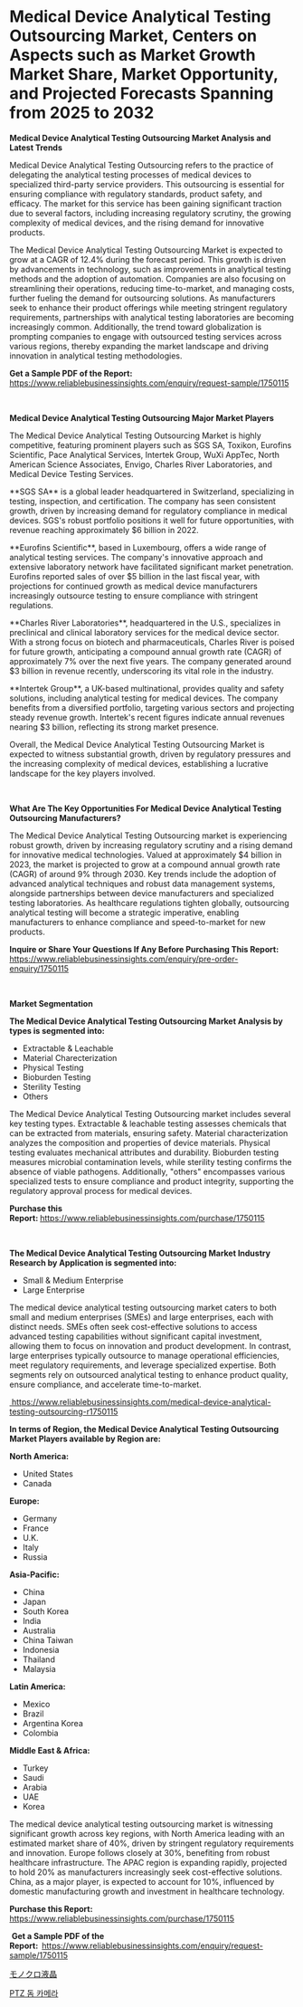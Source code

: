 <p><h1>Medical Device Analytical Testing Outsourcing Market, Centers on Aspects such as Market Growth Market Share, Market Opportunity, and Projected Forecasts Spanning from 2025 to 2032</h1></p><p><strong>Medical Device Analytical Testing Outsourcing Market Analysis and Latest Trends</strong></p>
<p><p>Medical Device Analytical Testing Outsourcing refers to the practice of delegating the analytical testing processes of medical devices to specialized third-party service providers. This outsourcing is essential for ensuring compliance with regulatory standards, product safety, and efficacy. The market for this service has been gaining significant traction due to several factors, including increasing regulatory scrutiny, the growing complexity of medical devices, and the rising demand for innovative products.</p><p>The Medical Device Analytical Testing Outsourcing Market is expected to grow at a CAGR of 12.4% during the forecast period. This growth is driven by advancements in technology, such as improvements in analytical testing methods and the adoption of automation. Companies are also focusing on streamlining their operations, reducing time-to-market, and managing costs, further fueling the demand for outsourcing solutions. As manufacturers seek to enhance their product offerings while meeting stringent regulatory requirements, partnerships with analytical testing laboratories are becoming increasingly common. Additionally, the trend toward globalization is prompting companies to engage with outsourced testing services across various regions, thereby expanding the market landscape and driving innovation in analytical testing methodologies.</p></p>
<p><strong>Get a Sample PDF of the Report:&nbsp;</strong> <a href="https://www.reliablebusinessinsights.com/enquiry/request-sample/1750115?utm_campaign=39&utm_medium=2&utm_source=Github&utm_content=ia&utm_term=03032025&utm_id=medical-device-analytical-testing-outsourcing">https://www.reliablebusinessinsights.com/enquiry/request-sample/1750115</a></p>
<p>&nbsp;</p>
<p><strong>Medical Device Analytical Testing Outsourcing Major Market Players</strong></p>
<p><p>The Medical Device Analytical Testing Outsourcing Market is highly competitive, featuring prominent players such as SGS SA, Toxikon, Eurofins Scientific, Pace Analytical Services, Intertek Group, WuXi AppTec, North American Science Associates, Envigo, Charles River Laboratories, and Medical Device Testing Services.</p><p>**SGS SA** is a global leader headquartered in Switzerland, specializing in testing, inspection, and certification. The company has seen consistent growth, driven by increasing demand for regulatory compliance in medical devices. SGS's robust portfolio positions it well for future opportunities, with revenue reaching approximately $6 billion in 2022.</p><p>**Eurofins Scientific**, based in Luxembourg, offers a wide range of analytical testing services. The company's innovative approach and extensive laboratory network have facilitated significant market penetration. Eurofins reported sales of over $5 billion in the last fiscal year, with projections for continued growth as medical device manufacturers increasingly outsource testing to ensure compliance with stringent regulations.</p><p>**Charles River Laboratories**, headquartered in the U.S., specializes in preclinical and clinical laboratory services for the medical device sector. With a strong focus on biotech and pharmaceuticals, Charles River is poised for future growth, anticipating a compound annual growth rate (CAGR) of approximately 7% over the next five years. The company generated around $3 billion in revenue recently, underscoring its vital role in the industry.</p><p>**Intertek Group**, a UK-based multinational, provides quality and safety solutions, including analytical testing for medical devices. The company benefits from a diversified portfolio, targeting various sectors and projecting steady revenue growth. Intertek's recent figures indicate annual revenues nearing $3 billion, reflecting its strong market presence.</p><p>Overall, the Medical Device Analytical Testing Outsourcing Market is expected to witness substantial growth, driven by regulatory pressures and the increasing complexity of medical devices, establishing a lucrative landscape for the key players involved.</p></p>
<p>&nbsp;</p>
<p><strong>What Are The Key Opportunities For Medical Device Analytical Testing Outsourcing Manufacturers?</strong></p>
<p><p>The Medical Device Analytical Testing Outsourcing market is experiencing robust growth, driven by increasing regulatory scrutiny and a rising demand for innovative medical technologies. Valued at approximately $4 billion in 2023, the market is projected to grow at a compound annual growth rate (CAGR) of around 9% through 2030. Key trends include the adoption of advanced analytical techniques and robust data management systems, alongside partnerships between device manufacturers and specialized testing laboratories. As healthcare regulations tighten globally, outsourcing analytical testing will become a strategic imperative, enabling manufacturers to enhance compliance and speed-to-market for new products.</p></p>
<p><strong>Inquire or Share Your Questions If Any Before Purchasing This Report:</strong> <a href="https://www.reliablebusinessinsights.com/enquiry/pre-order-enquiry/1750115?utm_campaign=39&utm_medium=2&utm_source=Github&utm_content=ia&utm_term=03032025&utm_id=medical-device-analytical-testing-outsourcing">https://www.reliablebusinessinsights.com/enquiry/pre-order-enquiry/1750115</a></p>
<p>&nbsp;</p>
<p><strong>Market Segmentation</strong></p>
<p><strong>The Medical Device Analytical Testing Outsourcing Market Analysis by types is segmented into:</strong></p>
<p><ul><li>Extractable & Leachable</li><li>Material Charecterization</li><li>Physical Testing</li><li>Bioburden Testing</li><li>Sterility Testing</li><li>Others</li></ul></p>
<p><p>The Medical Device Analytical Testing Outsourcing market includes several key testing types. Extractable & leachable testing assesses chemicals that can be extracted from materials, ensuring safety. Material characterization analyzes the composition and properties of device materials. Physical testing evaluates mechanical attributes and durability. Bioburden testing measures microbial contamination levels, while sterility testing confirms the absence of viable pathogens. Additionally, "others" encompasses various specialized tests to ensure compliance and product integrity, supporting the regulatory approval process for medical devices.</p></p>
<p><strong>Purchase this Report:&nbsp;</strong><a href="https://www.reliablebusinessinsights.com/purchase/1750115?utm_campaign=39&utm_medium=2&utm_source=Github&utm_content=ia&utm_term=03032025&utm_id=medical-device-analytical-testing-outsourcing">https://www.reliablebusinessinsights.com/purchase/1750115</a></p>
<p>&nbsp;</p>
<p><strong>The Medical Device Analytical Testing Outsourcing Market Industry Research by Application is segmented into:</strong></p>
<p><ul><li>Small & Medium Enterprise</li><li>Large Enterprise</li></ul></p>
<p><p>The medical device analytical testing outsourcing market caters to both small and medium enterprises (SMEs) and large enterprises, each with distinct needs. SMEs often seek cost-effective solutions to access advanced testing capabilities without significant capital investment, allowing them to focus on innovation and product development. In contrast, large enterprises typically outsource to manage operational efficiencies, meet regulatory requirements, and leverage specialized expertise. Both segments rely on outsourced analytical testing to enhance product quality, ensure compliance, and accelerate time-to-market.</p></p>
<p><a href="https://www.reliablebusinessinsights.com/medical-device-analytical-testing-outsourcing-r1750115?utm_campaign=39&utm_medium=2&utm_source=Github&utm_content=ia&utm_term=03032025&utm_id=medical-device-analytical-testing-outsourcing">&nbsp;https://www.reliablebusinessinsights.com/medical-device-analytical-testing-outsourcing-r1750115</a></p>
<p><strong>In terms of Region, the Medical Device Analytical Testing Outsourcing Market Players available by Region are:</strong></p>
<p>
    <p> <strong> North America: </strong>
        <ul>
            <li>United States</li>
            <li>Canada</li>
        </ul>
        </p> 
    <p> <strong> Europe: </strong>
        <ul>
            <li>Germany</li>
            <li>France</li>
            <li>U.K.</li>
            <li>Italy</li>
            <li>Russia</li>
        </ul>
        </p> 
    <p> <strong> Asia-Pacific: </strong>
        <ul>
            <li>China</li>
            <li>Japan</li>
            <li>South Korea</li>
            <li>India</li>
            <li>Australia</li>
            <li>China Taiwan</li>
            <li>Indonesia</li>
            <li>Thailand</li>
            <li>Malaysia</li>
        </ul>
        </p> 
    <p> <strong> Latin America: </strong>
        <ul>
            <li>Mexico</li>
            <li>Brazil</li>
            <li>Argentina Korea</li>
            <li>Colombia</li>
        </ul>
        </p> 
    <p> <strong> Middle East & Africa: </strong>
        <ul>
            <li>Turkey</li>
            <li>Saudi</li>
            <li>Arabia</li>
            <li>UAE</li>
            <li>Korea</li>
        </ul>
    </p>
    </p>
<p><p>The medical device analytical testing outsourcing market is witnessing significant growth across key regions, with North America leading with an estimated market share of 40%, driven by stringent regulatory requirements and innovation. Europe follows closely at 30%, benefiting from robust healthcare infrastructure. The APAC region is expanding rapidly, projected to hold 20% as manufacturers increasingly seek cost-effective solutions. China, as a major player, is expected to account for 10%, influenced by domestic manufacturing growth and investment in healthcare technology.</p></p>
<p><strong>Purchase this Report: </strong><a href="https://www.reliablebusinessinsights.com/purchase/1750115?utm_campaign=39&utm_medium=2&utm_source=Github&utm_content=ia&utm_term=03032025&utm_id=medical-device-analytical-testing-outsourcing">https://www.reliablebusinessinsights.com/purchase/1750115</a></p>
<p>&nbsp;<strong>Get a Sample PDF of the Report:&nbsp;&nbsp;</strong><a href="https://www.reliablebusinessinsights.com/enquiry/request-sample/1750115?utm_campaign=39&utm_medium=2&utm_source=Github&utm_content=ia&utm_term=03032025&utm_id=medical-device-analytical-testing-outsourcing">https://www.reliablebusinessinsights.com/enquiry/request-sample/1750115</a></p>
<p><strong></strong></p>
<p><p><a href="https://github.com/mohamedbakry57/Market-Research-Report-List-7/blob/main/227535540698.md?utm_campaign=39&utm_medium=2&utm_source=Github&utm_content=ia&utm_term=03032025&utm_id=medical-device-analytical-testing-outsourcing">モノクロ液晶</a></p><p><a href="https://github.com/laholand/Market-Research-Report-List-7/blob/main/386041740882.md?utm_campaign=39&utm_medium=2&utm_source=Github&utm_content=ia&utm_term=03032025&utm_id=medical-device-analytical-testing-outsourcing">PTZ 돔 카메라</a></p></p>